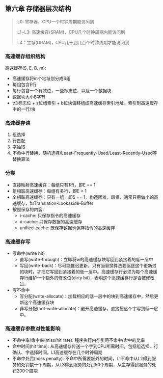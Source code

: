 ## 第六章 存储器层次结构

> L0: 寄存器，CPU一个时钟周期能访问到
>
> L1~L3: 高速缓存(SRAM)，CPU几个时钟周期内能访问到
>
> L4：主存(DRAM)，CPU几十到几百个时钟周期才能访问到

### 高速缓存组织结构

高速缓存(S, E, B, m):
* 高速缓存将m个地址划分成S组
* 每组包含E行
* 每行包含一个有效位，一些标志位，以及一个数据块
* 数据块大小B字节
* t位标志位 + s位组索引 + b位块偏移组成高速缓存索引地址，索引到高速缓存中的一行/块

### 高速缓存读
1. 组选择
1. 行匹配
1. 字抽取
1. 不命中行替换，随机选择/Least-Frequently-Used/Least-Recently-Used等替换算法

### 分类
* 直接映射高速缓存：每组只有1行，即E == 1
* 组相联高速缓存：每组有多行，即E > 1
* 全相联高速缓存：只有一组，即S == 1，构造困难，昂贵，通常只用做小的高速缓存，如Translation-Lookaside-Buffer
* 按照保存的内容:
    * i-cache: 只保存指令的高速缓存
    * d-cache: 只保存数据的高速缓存
    * unified-cache: 既保存数据也保存指令的高速缓存

### 高速缓存写
* 写命中(write hit)
    * 直写(write-through)：立即将w的高速缓存块写回到紧接着的低一层中
    * 写回(write-back)：尽可能推迟更新，只有当替换算法要驱逐这个更新过的块时，才把它写回到紧接着的低一层中。高速缓存行必须为每个高速缓存行维护一个额外的修改位(dirty bit)，表明这个高速缓存行是否被修改过。
* 写不命中
    * 写分配(write-allocate)：加载相应的低一层中的块到高速缓存中，然后更新这个高速缓存块
    * 非写分配(not-write-allocate)：避开高速缓存，直接把这个字写到低一层中。

### 高速缓存参数对性能影响
* 不命中率/命中率(miss/hit rate): 程序执行内存引用不命中/命中的比率
* 命中时间(hit time): 从高速缓存传送一个字到CPU所需时间，包括组选择、行确认、字选择时间。L1高速缓存在几个时钟周期
* 不命中处罚(miss penalty): 不命中所需要额外的时间，L1不命中从L2得到服务的处罚数十个周期，从L3得到服务的处罚50个周期，从主存得到服务的处罚200个周期